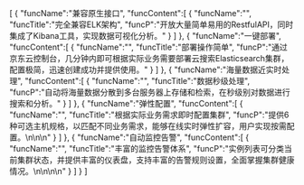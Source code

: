 [
	{
		"funcName":"兼容原生接口",
		"funcContent":[
			{
				"funcName":"",
				"funcTitle":"完全兼容ELK架构",
				"funcP":"开放大量简单易用的RestfulAPI，同时集成了Kibana工具，实现数据可视化分析。"
			}
		]
	},
	{
		"funcName":"一键部署",
		"funcContent":[
			{
				"funcName":"",
				"funcTitle":"部署操作简单",
				"funcP":"通过京东云控制台，几分钟内即可根据实际业务需要部署云搜索Elasticsearch集群，配置极简，迅速创建成功并提供使用。"
			}
		]
	},
	{
		"funcName":"海量数据近实时处理",
		"funcContent":[
			{
				"funcName":"",
				"funcTitle":"数据秒级处理",
				"funcP":"自动将海量数据分散到多台服务器上存储和检索，在秒级别对数据进行搜索和分析。"
			}
		]
	},
	{
		"funcName":"弹性配置",
		"funcContent":[
			{
				"funcName":"",
				"funcTitle":"根据实际业务需求即时配置集群",
				"funcP":"提供6种可选主机规格，以匹配不同业务需求，能够在线实时弹性扩容，用户实现按需配置。\n\n\n"
			}
		]
	},
	{
		"funcName":"自动监控告警",
		"funcContent":[
			{
				"funcName":"",
				"funcTitle":"丰富的监控告警体系",
				"funcP":"实例列表可分类当前集群状态，并提供丰富的仪表盘，支持丰富的告警规则设置，全面掌握集群健康情况。\n\n\n\n"
			}
		]
	}
]